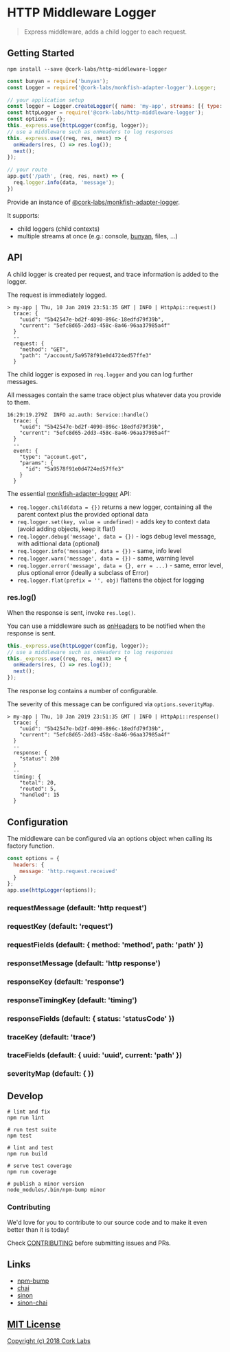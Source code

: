 # HTTP Middleware Logger

> Express middleware, adds a child logger to each request.


## Getting Started

```shell
npm install --save @cork-labs/http-middleware-logger
```

```javascript
const bunyan = require('bunyan');
const Logger = require('@cork-labs/monkfish-adapter-logger').Logger;

// your application setup
const logger = Logger.createLogger({ name: 'my-app', streams: [{ type:'console' }] });
const httpLogger = require('@cork-labs/http-middleware-logger');
const options = {};
this._express.use(httpLogger(config, logger));
// use a middleware such as onHeaders to log responses
this._express.use((req, res, next) => {
  onHeaders(res, () => res.log());
  next();
});

// your route
app.get('/path', (req, res, next) => {
  req.logger.info(data, 'message');
})
```

Provide an instance of [@cork-labs/monkfish-adapter-logger](https://www.npmjs.com/package/@cork-labs/monkfish-adapter-logger).

It supports:
- child loggers (child contexts)
- multiple streams at once (e.g.: console, [bunyan](https://www.npmjs.com/package/@cork-), files, ...)

## API

A child logger is created per request, and trace information is added to the logger.

The request is immediately logged.

```
> my-app | Thu, 10 Jan 2019 23:51:35 GMT | INFO | HttpApi::request()
  trace: {
    "uuid": "5b42547e-bd2f-4090-896c-18edfd79f39b",
    "current": "5efc8d65-2dd3-458c-8a46-96aa37985a4f"
  }
  --
  request: {
    "method": "GET",
    "path": "/account/5a9578f91e0d4724ed57ffe3"
  }
```

The child logger is exposed in `req.logger` and you can log further messages.

All messages contain the same trace object plus whatever data you provide to them.

```
16:29:19.279Z  INFO az.auth: Service::handle()
  trace: {
    "uuid": "5b42547e-bd2f-4090-896c-18edfd79f39b",
    "current": "5efc8d65-2dd3-458c-8a46-96aa37985a4f"
  }
  --
  event: {
    "type": "account.get",
    "params": {
      "id": "5a9578f91e0d4724ed57ffe3"
    }
  }
```

The essential [monkfish-adapter-logger](https://www.npmjs.com/package/@cork-labs/monkfish-adapter-logger) API:

- `req.logger.child(data = {})` returns a new logger, containing all the parent context plus the provided optional data
- `req.logger.set(key, value = undefined)` - adds key to context data (avoid adding objects, keep it flat!)
- `req.logger.debug('message', data = {})` - logs debug level message, with adittional data (optional)
- `req.logger.info('message', data = {})` - same, info level
- `req.logger.warn('message', data = {})` - same, warning level
- `req.logger.error('message', data = {}, err = ...)` - same, error level, plus optional error (ideally a subclass of Error)
- `req.logger.flat(prefix = '', obj)` flattens the object for logging

### res.log()

When the response is sent, invoke `res.log()`.

You can use a middleware such as [onHeaders]() to be notified when the response is sent.

```javascript
this._express.use(httpLogger(config, logger));
// use a middleware such as onHeaders to log responses
this._express.use((req, res, next) => {
  onHeaders(res, () => res.log());
  next();
});
```

The response log contains a number of configurable.

The severity of this message can be configured via `options.severityMap`.

```
> my-app | Thu, 10 Jan 2019 23:51:35 GMT | INFO | HttpApi::response()
  trace: {
    "uuid": "5b42547e-bd2f-4090-896c-18edfd79f39b",
    "current": "5efc8d65-2dd3-458c-8a46-96aa37985a4f"
  }
  --
  response: {
    "status": 200
  }
  --
  timing: {
    "total": 20,
    "routed": 5,
    "handled": 15
  }
```

## Configuration

The middleware can be configured via an options object when calling its factory function.

```javascript
const options = {
  headers: {
    message: 'http.request.received'
  }
};
app.use(httpLogger(options));
```

### requestMessage (default: 'http request')

### requestKey (default: 'request')

### requestFields (default: { method: 'method', path: 'path' })

### responsetMessage (default: 'http response')

### responseKey (default: 'response')

### responseTimingKey (default: 'timing')

### responseFields (default: { status: 'statusCode' })

### traceKey (default: 'trace')

### traceFields (default: { uuid: 'uuid', current: 'path' })

### severityMap (default: {  })


## Develop

```shell
# lint and fix
npm run lint

# run test suite
npm test

# lint and test
npm run build

# serve test coverage
npm run coverage

# publish a minor version
node_modules/.bin/npm-bump minor
```

### Contributing

We'd love for you to contribute to our source code and to make it even better than it is today!

Check [CONTRIBUTING](https://github.com/cork-labs/contributing/blob/master/CONTRIBUTING.md) before submitting issues and PRs.


## Links

- [npm-bump](https://www.npmjs.com/package/npm-bump)
- [chai](http://chaijs.com/api/)
- [sinon](http://sinonjs.org/)
- [sinon-chai](https://github.com/domenic/sinon-chai)


## [MIT License](LICENSE)

[Copyright (c) 2018 Cork Labs](http://cork-labs.mit-license.org/2018)
